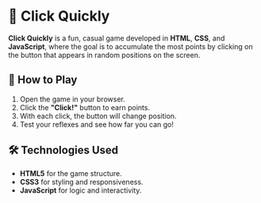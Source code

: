 # 🎯 Click Quickly

**Click Quickly** is a fun, casual game developed in **HTML**, **CSS**, and **JavaScript**, where the goal is to accumulate the most points by clicking on the button that appears in random positions on the screen.

## 🚀 How to Play
1. Open the game in your browser.
2. Click the **"Click!"** button to earn points.
3. With each click, the button will change position.
4. Test your reflexes and see how far you can go!

## 🛠 Technologies Used
- **HTML5** for the game structure.
- **CSS3** for styling and responsiveness.
- **JavaScript** for logic and interactivity.
